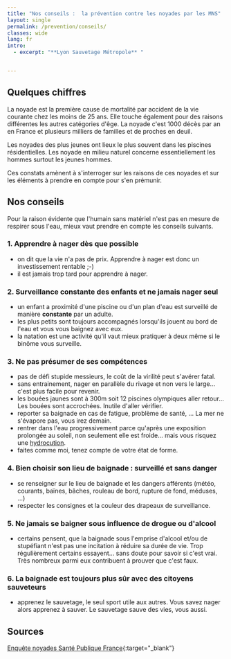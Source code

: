 ```yaml
---
title: "Nos conseils :  la prévention contre les noyades par les MNS"
layout: single
permalink: /prevention/conseils/
classes: wide
lang: fr
intro:
  - excerpt: "**Lyon Sauvetage Métropole** "


---
```


## Quelques chiffres
La noyade est la première cause de mortalité par accident de la vie courante chez les moins de 25 ans. 
Elle touche également pour des raisons différentes les autres catégories d'êge.
La noyade c'est 1000 décès par an en France et plusieurs milliers de familles et de proches en deuil.

Les noyades des plus jeunes ont lieux le plus souvent dans les piscines résidentielles. Les noyade en milieu naturel concerne essentiellement les hommes surtout les jeunes hommes.

Ces constats amènent à s'interroger sur les raisons de ces noyades et sur les éléments à prendre en compte pour s'en prémunir.

## Nos conseils
Pour la raison évidente que l'humain sans matériel n'est pas en mesure de respirer sous l'eau, mieux vaut prendre en compte les conseils suivants.

### 1. Apprendre à nager dès que possible
- on dit que la vie n'a pas de prix. Apprendre à nager est donc un investissement rentable ;-)
- il est jamais trop tard pour apprendre à nager.


### 2. Surveillance constante des enfants et ne jamais nager seul
- un enfant a proximité d'une piscine ou d'un plan d'eau est surveillé de manière **constante** par un adulte.
- les plus petits sont toujours accompagnés lorsqu'ils jouent au bord de l'eau et vous vous baignez avec eux.
- la natation est une activité qu'il vaut mieux pratiquer à deux même si le binôme vous surveille.

### 3. Ne pas présumer de ses compétences
- pas de défi stupide messieurs, le coût de la virilité peut s'avérer fatal.
- sans entrainement, nager en parallèle du rivage et non vers le large... c'est plus facile pour revenir.
- les bouées jaunes sont à 300m soit 12 piscines olympiques aller retour... Les bouées sont accrochées. Inutile d'aller vérifier.
- reporter sa baignade en cas de fatigue, problème de santé, ... La mer ne s'évapore pas, vous irez demain.
- rentrer dans l'eau progressivement parce qu'après une exposition prolongée au soleil, non seulement elle est froide... mais vous risquez une [hydrocution](https://fr.wikipedia.org/wiki/Hydrocution).
- faites comme moi, tenez compte de votre état de forme.

### 4. Bien choisir son lieu de baignade : surveillé et sans danger
- se renseigner sur le lieu de baignade et les dangers afférents (météo, courants, baïnes, bâches, rouleau de bord, rupture de fond, méduses, ...)
- respecter les consignes et la couleur des drapeaux de surveillance.

### 5. Ne jamais se baigner sous influence de drogue ou d'alcool
- certains pensent, que la baignade sous l'emprise d'alcool et/ou de stupéfiant n'est pas une incitation à réduire sa durée de vie. Trop régulièrement certains essayent... sans doute pour savoir si c'est vrai. Très nombreux parmi eux contribuent à prouver que c'est faux.

### 6. La baignade est toujours plus sûr avec des citoyens sauveteurs
- apprenez le sauvetage, le seul sport utile aux autres. Vous savez nager alors apprenez à sauver. Le sauvetage sauve des vies, vous aussi.


## Sources
[Enquête noyades Santé Publique France](https://www.santepubliquefrance.fr/maladies-et-traumatismes/traumatismes/noyade){:target="_blank"}